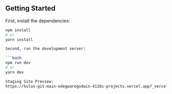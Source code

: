 ## Getting Started

First, install the dependencies:

```bash
npm install
# or 
yarn install

Second, run the development server:

```bash
npm run dev
# or
yarn dev

Staging Site Preview:
https://kulos-git-main-edegwaregodwin-4118s-projects.vercel.app?_vercel_share=fvEc2XEgHAvviuCzwDFNPTER1vm4fiwQ
